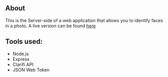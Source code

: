 ## About
This is the Server-side of a web application that allows you to identify faces in a photo. 
A live version can be found [here](https://dajalac.github.io/wondering)

## Tools used:
- Node.js
- Express
- Clarifi API
- JSON Web Token 
